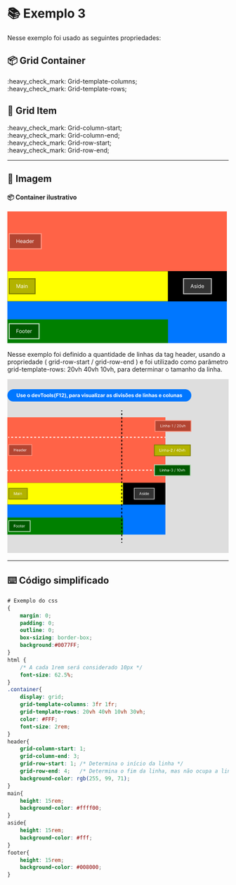 # :books: Exemplo 3

<p>Nesse exemplo foi usado as seguintes propriedades:</p>

## :package: Grid Container

<p>    
    :heavy_check_mark: Grid-template-columns;<br>
    :heavy_check_mark: Grid-template-rows;<br>              
</p>

## :pencil:  Grid Item

<p>                
    :heavy_check_mark: Grid-column-start;<br>
    :heavy_check_mark: Grid-column-end;<br>
    :heavy_check_mark: Grid-row-start;<br>
    :heavy_check_mark: Grid-row-end;<br>
</p>

---

## :art: Imagem 

#### :package: Container ilustrativo

<img alt="container" src="./../img/img-3-ex.png">
<p>Nesse exemplo foi definido a quantidade de linhas da tag header, usando a propriedade ( grid-row-start / grid-row-end ) e foi utilizado como parâmetro grid-template-rows: 20vh 40vh 10vh, para determinar o tamanho da linha.</p>
<img alt="container" src="./../img/img-ex-03.1.png">


---

## :keyboard: Código simplificado

```css
# Exemplo do css 
{
    margin: 0;
    padding: 0;
    outline: 0;
    box-sizing: border-box;
    background:#0077FF;    
}
html {
    /* A cada 1rem será considerado 10px */
    font-size: 62.5%;
}
.container{
    display: grid;
    grid-template-columns: 3fr 1fr;
    grid-template-rows: 20vh 40vh 10vh 30vh;   
    color: #FFF;
    font-size: 2rem;
}
header{
    grid-column-start: 1;
    grid-column-end: 3;
    grid-row-start: 1; /* Determina o início da linha */
    grid-row-end: 4;   /* Determina o fim da linha, mas não ocupa a linha 4 */  
    background-color: rgb(255, 99, 71);          
}
main{
    height: 15rem;    
    background-color: #ffff00;    
}
aside{
    height: 15rem;
    background-color: #fff;    
}
footer{    
    height: 15rem;
    background-color: #008000;
}
    
```